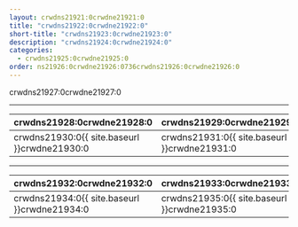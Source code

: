 ```yaml
---
layout: crwdns21921:0crwdne21921:0
title: "crwdns21922:0crwdne21922:0"
short-title: "crwdns21923:0crwdne21923:0"
description: "crwdns21924:0crwdne21924:0"
categories:
  - crwdns21925:0crwdne21925:0
order: ns21926:0crwdne21926:0736crwdns21926:0crwdne21926:0
---
```

crwdns21927:0crwdne21927:0

<hr />

| crwdns21928:0crwdne21928:0                   | crwdns21929:0crwdne21929:0                   |
| -------------------------------------------- | -------------------------------------------- |
| crwdns21930:0{{ site.baseurl }}crwdne21930:0 | crwdns21931:0{{ site.baseurl }}crwdne21931:0 |

<hr />

| crwdns21932:0crwdne21932:0                                            | crwdns21933:0crwdne21933:0                   |
| --------------------------------------------------------------------- | -------------------------------------------- |
| crwdns21934:0{{ site.baseurl }}crwdne21934:0 &nbsp;&nbsp;&nbsp;&nbsp; | crwdns21935:0{{ site.baseurl }}crwdne21935:0 |